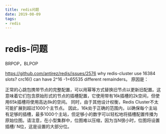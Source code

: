 ```yaml
--- 
title: redis问题 
date: 2019-08-09
tags: 
- redis 
---
```

# redis-问题
BRPOP，BLPOP

https://github.com/antirez/redis/issues/2576
why redis-cluster use 16384 slots? crc16() can have 2^16 -1=65535 different remainders。
原因是：

正常的心跳包携带节点的完整配置，可以用幂等方式替换旧节点以更新旧配置。这意味着它们包含原始形式的节点的插槽配置，它使用带有16k插槽的2k空间，但使用65k插槽将使用高达8k的空间。
同时，由于其他设计权衡，Redis Cluster不太可能扩展到超过1000个主节点。
因此，16k处于正确的范围内，以确保每个主站有足够的插槽，最多1000个主站，但足够小的数字可以轻松地将插槽配置传播为原始位图。请注意，在小型集群中，位图难以压缩，因为当N很小时，位图将设置插槽/ N位，这是设置的大部分位。
